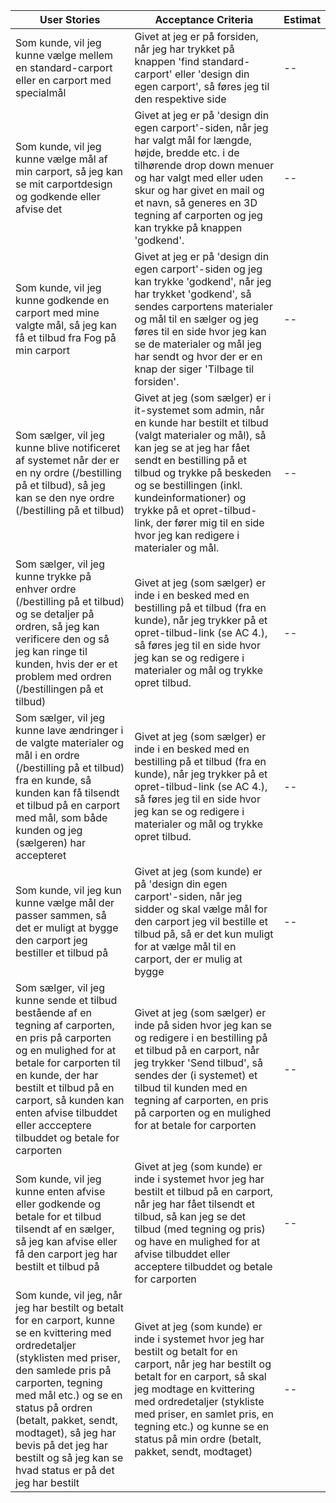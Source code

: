 | User Stories                                                                                                                                                                                                                                                                                                                                        | Acceptance Criteria                                                                                                                                                                                                                                                                                                                                            | Estimat |
|-----------------------------------------------------------------------------------------------------------------------------------------------------------------------------------------------------------------------------------------------------------------------------------------------------------------------------------------------------|----------------------------------------------------------------------------------------------------------------------------------------------------------------------------------------------------------------------------------------------------------------------------------------------------------------------------------------------------------------|---------|
| Som kunde, vil jeg kunne vælge mellem en standard-carport eller en carport med specialmål                                                                                                                                                                                                                                                           | Givet at jeg er på forsiden, når jeg har trykket på knappen 'find standard-carport' eller 'design din egen carport', så føres jeg til den respektive side                                                                                                                                                                                                      | --      |
| Som kunde, vil jeg kunne vælge mål af min carport, så jeg kan se mit carportdesign og godkende eller afvise det                                                                                                                                                                                                                                     | Givet at jeg er på 'design din egen carport'-siden, når jeg har valgt mål for længde, højde, bredde etc. i de tilhørende drop down menuer og har valgt med eller uden skur og har givet en mail og et navn, så generes en 3D tegning af carporten og jeg kan trykke på knappen 'godkend'.                                                                      | --      |
| Som kunde, vil jeg kunne godkende en carport med mine valgte mål, så jeg kan få et tilbud fra Fog på min carport                                                                                                                                                                                                                                    | Givet at jeg er på 'design din egen carport'-siden og jeg kan trykke 'godkend', når jeg har trykket 'godkend', så sendes carportens materialer og mål til en sælger og jeg føres til en side hvor jeg kan se de materialer og mål jeg har sendt og hvor der er en knap der siger 'Tilbage til forsiden'.                                                       | --      |
| Som sælger, vil jeg kunne blive notificeret af systemet når der er en ny ordre (/bestilling på et tilbud), så jeg kan se den nye ordre (/bestilling på et tilbud)                                                                                                                                                                                   | Givet at jeg (som sælger) er i it-systemet som admin, når en kunde har bestilt et tilbud (valgt materialer og mål), så kan jeg se at jeg har fået sendt en bestilling på et tilbud og trykke på beskeden og se bestillingen (inkl. kundeinformationer) og trykke på et opret-tilbud-link, der fører mig til en side hvor jeg kan redigere i materialer og mål. | --      |
| Som sælger, vil jeg kunne trykke på enhver ordre (/bestilling på et tilbud) og se detaljer på ordren, så jeg kan verificere den og så jeg kan ringe til kunden, hvis der er et problem med ordren (/bestillingen på et tilbud)                                                                                                                      | Givet at jeg (som sælger) er inde i en besked med en bestilling på et tilbud (fra en kunde), når jeg trykker på et opret-tilbud-link (se AC 4.), så føres jeg til en side hvor jeg kan se og redigere i materialer og mål og trykke opret tilbud.                                                                                                              | --      |
| Som sælger, vil jeg kunne lave ændringer i de valgte materialer og mål i en ordre (/bestilling på et tilbud) fra en kunde, så kunden kan få tilsendt et tilbud på en carport med mål, som både kunden og jeg (sælgeren) har accepteret                                                                                                              | Givet at jeg (som sælger) er inde i en besked med en bestilling på et tilbud (fra en kunde), når jeg trykker på et opret-tilbud-link (se AC 4.), så føres jeg til en side hvor jeg kan se og redigere i materialer og mål og trykke opret tilbud.                                                                                                              | --      |
| Som kunde, vil jeg kun kunne vælge mål der passer sammen, så det er muligt at bygge den carport jeg bestiller et tilbud på                                                                                                                                                                                                                          | Givet at jeg (som kunde) er på 'design din egen carport'-siden, når jeg sidder og skal vælge mål for den carport jeg vil bestille et tilbud på, så er det kun muligt for at vælge mål til en carport, der er mulig at bygge                                                                                                                                    | --      |
| Som sælger, vil jeg kunne sende et tilbud bestående af en tegning af carporten, en pris på carporten og en mulighed for at betale for carporten til en kunde, der har bestilt et tilbud på en carport, så kunden kan enten afvise tilbuddet eller accceptere tilbuddet og betale for carporten                                                      | Givet at jeg (som sælger) er inde på siden hvor jeg kan se og redigere i en bestilling på et tilbud på en carport, når jeg trykker 'Send tilbud', så sendes der (i systemet) et tilbud til kunden med en tegning af carporten, en pris på carporten og en mulighed for at betale for carporten                                                                 | --      |
| Som kunde, vil jeg kunne enten afvise eller godkende og betale for et tilbud tilsendt af en sælger, så jeg kan afvise eller få den carport jeg har bestilt et tilbud på                                                                                                                                                                             | Givet at jeg (som kunde) er inde i systemet hvor jeg har bestilt et tilbud på en carport, når jeg har fået tilsendt et tilbud, så kan jeg se det tilbud (med tegning og pris) og have en mulighed for at afvise tilbuddet eller acceptere tilbuddet og betale for carporten                                                                                    | --      |
| Som kunde, vil jeg, når jeg har bestilt og betalt for en carport, kunne se en kvittering med ordredetaljer (styklisten med priser, den samlede pris på carporten, tegning med mål etc.) og se en status på ordren (betalt, pakket, sendt, modtaget), så jeg har bevis på det jeg har bestilt og så jeg kan se hvad status er på det jeg har bestilt | Givet at jeg (som kunde) er inde i systemet hvor jeg har bestilt og betalt for en carport, når jeg har bestilt og betalt for en carport, så skal jeg modtage en kvittering med ordredetaljer (stykliste med priser, en samlet pris, en tegning etc.) og kunne se en status på min ordre (betalt, pakket, sendt, modtaget)                                      | --      |
